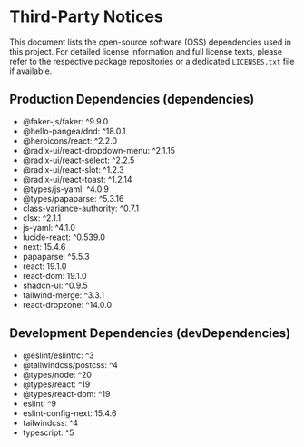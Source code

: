 # Third-Party Notices

This document lists the open-source software (OSS) dependencies used in this project.
For detailed license information and full license texts, please refer to the respective package repositories or a dedicated `LICENSES.txt` file if available.

## Production Dependencies (dependencies)

*   @faker-js/faker: ^9.9.0
*   @hello-pangea/dnd: ^18.0.1
*   @heroicons/react: ^2.2.0
*   @radix-ui/react-dropdown-menu: ^2.1.15
*   @radix-ui/react-select: ^2.2.5
*   @radix-ui/react-slot: ^1.2.3
*   @radix-ui/react-toast: ^1.2.14
*   @types/js-yaml: ^4.0.9
*   @types/papaparse: ^5.3.16
*   class-variance-authority: ^0.7.1
*   clsx: ^2.1.1
*   js-yaml: ^4.1.0
*   lucide-react: ^0.539.0
*   next: 15.4.6
*   papaparse: ^5.5.3
*   react: 19.1.0
*   react-dom: 19.1.0
*   shadcn-ui: ^0.9.5
*   tailwind-merge: ^3.3.1
*   react-dropzone: ^14.0.0

## Development Dependencies (devDependencies)

*   @eslint/eslintrc: ^3
*   @tailwindcss/postcss: ^4
*   @types/node: ^20
*   @types/react: ^19
*   @types/react-dom: ^19
*   eslint: ^9
*   eslint-config-next: 15.4.6
*   tailwindcss: ^4
*   typescript: ^5
